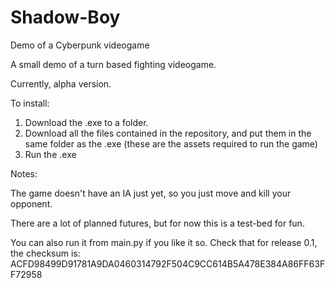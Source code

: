 # Shadow-Boy
Demo of a Cyberpunk videogame 

A small demo of a turn based fighting videogame. 

Currently, alpha version. 

To install:

1) Download the .exe to a folder.
2) Download all the files contained in the repository, and put them in the same folder as the .exe (these are the assets required to run the game)
3) Run the .exe 

Notes:

The game doesn't have an IA just yet, so you just move and kill your opponent.

There are a lot of planned futures, but for now this is a test-bed for fun. 

You can also run it from main.py if you like it so. 
Check that for release 0.1, the checksum is: ACFD98499D91781A9DA0460314792F504C9CC614B5A478E384A86FF63FF72958
